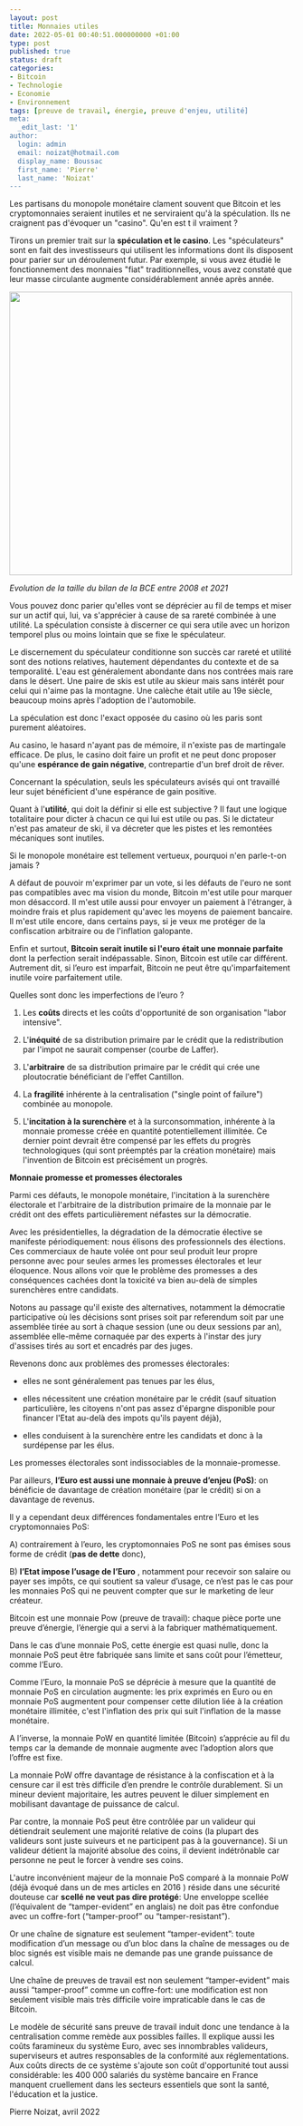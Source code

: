 ```yaml
---
layout: post
title: Monnaies utiles
date: 2022-05-01 00:40:51.000000000 +01:00
type: post
published: true
status: draft
categories:
- Bitcoin
- Technologie
- Economie
- Environnement
tags: [preuve de travail, énergie, preuve d'enjeu, utilité]
meta:
  _edit_last: '1'
author:
  login: admin
  email: noizat@hotmail.com
  display_name: Boussac
  first_name: 'Pierre'
  last_name: 'Noizat'
---
```


Les partisans du monopole monétaire clament souvent que Bitcoin et les cryptomonnaies seraient inutiles et ne serviraient qu'à la spéculation. Ils ne craignent pas d'évoquer un "casino".
Qu'en est t il vraiment ?

Tirons un premier trait sur la **spéculation et le casino**. Les "spéculateurs" sont en fait des investisseurs qui utilisent les informations dont ils disposent pour parier sur un déroulement futur. 
Par exemple, si vous avez étudié le fonctionnement des monnaies "fiat" traditionnelles, vous avez constaté que leur masse circulante augmente considérablement année après année. 

<div><img src="{{ site.baseurl }}/assets/Taille_Bilan_BCE_EUR.JPG" width='500'></div>

_Evolution de la taille du bilan de la BCE entre 2008 et 2021_

Vous pouvez donc parier qu'elles vont se déprécier au fil de temps et miser sur un actif qui, lui, va s'apprécier à cause de sa rareté combinée à une utilité. La spéculation consiste à discerner ce qui sera utile avec un horizon temporel plus ou moins lointain que se fixe le spéculateur.

Le discernement du spéculateur conditionne son succès car rareté et utilité sont des notions relatives, hautement dépendantes du contexte et de sa temporalité. L'eau est généralement abondante dans nos contrées mais rare dans le désert. Une paire de skis est utile au skieur mais sans intérêt pour celui qui n'aime pas la montagne. Une calèche était utile au 19e siècle, beaucoup moins après l'adoption de l'automobile.

La spéculation est donc l'exact opposée du casino où les paris sont purement aléatoires. 

Au casino, le hasard n'ayant pas de mémoire, il n'existe pas de martingale efficace. De plus, le casino doit faire un profit et ne peut donc proposer qu'une **espérance de gain négative**, contrepartie d'un bref droit de rêver. 

Concernant la spéculation, seuls les spéculateurs avisés qui ont travaillé leur sujet bénéficient d'une espérance de gain positive.

Quant à l'**utilité**, qui doit la définir si elle est subjective ? Il faut une logique totalitaire pour dicter à chacun ce qui lui est utile ou pas. Si le dictateur n'est pas amateur de ski, il va décreter que les pistes et les remontées mécaniques sont inutiles.

Si le monopole monétaire est tellement vertueux, pourquoi n'en parle-t-on jamais ? 

A défaut de pouvoir m'exprimer par un vote, si les défauts de l'euro ne sont pas compatibles avec ma vision du monde, Bitcoin m'est utile pour marquer mon désaccord. Il m'est utile aussi pour envoyer un paiement à l'étranger, à moindre frais et plus rapidement qu'avec les moyens de paiement bancaire. Il m'est utile encore, dans certains pays, si je veux me protéger de la confiscation arbitraire ou de l'inflation galopante.

Enfin et surtout, **Bitcoin serait inutile si l'euro était une monnaie parfaite** dont la perfection serait indépassable.
Sinon, Bitcoin est utile car différent.
Autrement dit, si l’euro est imparfait, Bitcoin ne peut être qu'imparfaitement inutile voire parfaitement utile.

Quelles sont donc les imperfections de l’euro ?

1) Les **coûts** directs et les coûts d'opportunité de son organisation "labor intensive".

2) L'**inéquité** de sa distribution primaire par le crédit que la redistribution par l'impot ne saurait compenser (courbe de Laffer).

3) L'**arbitraire** de sa distribution primaire par le crédit qui crée une ploutocratie bénéficiant de l'effet Cantillon.

4) La **fragilité** inhérente à la centralisation ("single point of failure") combinée au monopole.

5) L'**incitation à la surenchère** et à la surconsommation, inhérente à la monnaie promesse créée en quantité potentiellement illimitée. Ce dernier point devrait être compensé par les effets du progrès technologiques (qui sont préemptés par la création monétaire) mais l'invention de Bitcoin est précisément un progrès.


**Monnaie promesse et promesses électorales**

Parmi ces défauts, le monopole monétaire, l'incitation à la surenchère électorale et l'arbitraire de la distribution primaire de la monnaie par le crédit ont des effets particulièrement néfastes sur la démocratie.

Avec les présidentielles, la dégradation de la démocratie élective se manifeste périodiquement: nous élisons des professionnels des élections.
Ces commerciaux de haute volée ont pour seul produit leur propre personne avec pour seules armes les promesses électorales et leur éloquence.
Nous allons voir que le problème des promesses a des conséquences cachées dont la toxicité va bien au-delà de simples surenchères entre candidats.

Notons au passage qu'il existe des alternatives, notamment la démocratie participative où les décisions sont prises soit par referendum soit par une assemblée tirée au sort à chaque session (une ou deux sessions par an), assemblée elle-même cornaquée par des experts à l'instar des jury d'assises tirés au sort et encadrés par des juges.

Revenons donc aux problèmes des promesses électorales: 

- elles ne sont généralement pas tenues par les élus, 

- elles nécessitent une création monétaire par le crédit (sauf situation particulière, les citoyens n'ont pas assez d'épargne disponible pour financer l'Etat au-delà des impots qu'ils payent déjà), 

- elles conduisent à la surenchère entre les candidats et donc à la surdépense par les élus.

Les promesses électorales sont indissociables de la monnaie-promesse.

Par ailleurs, **l’Euro est aussi une monnaie à preuve d’enjeu (PoS)**: on bénéficie de davantage de création monétaire (par le crédit) si on a davantage de revenus.

Il y a cependant deux différences fondamentales entre l’Euro et les cryptomonnaies PoS: 

A) contrairement à l’euro, les cryptomonnaies PoS ne sont pas émises sous forme de crédit (**pas de dette** donc), 

B) **l’Etat impose l’usage de l’Euro** , notamment pour recevoir son salaire ou payer ses impôts, ce qui soutient sa valeur d’usage, ce n’est pas le cas pour les monnaies PoS qui ne peuvent compter que sur le marketing de leur créateur.

Bitcoin est une monnaie Pow (preuve de travail): chaque pièce porte une preuve d’énergie, l’énergie qui a servi à la fabriquer mathématiquement.

Dans le cas d’une monnaie PoS, cette énergie est quasi nulle, donc la monnaie PoS peut être fabriquée sans limite et sans coût pour l’émetteur, comme l’Euro.

Comme l’Euro, la monnaie PoS se déprécie à mesure que la quantité de monnaie PoS en circulation augmente: les prix exprimés en Euro ou en monnaie PoS augmentent pour compenser cette dilution liée à la création monétaire illimitée, c'est l'inflation des prix qui suit l'inflation de la masse monétaire.

A l’inverse, la monnaie PoW en quantité limitée (Bitcoin) s’apprécie au fil du temps car la demande de monnaie augmente avec l’adoption alors que l’offre est fixe.

La monnaie PoW offre davantage de résistance à la confiscation et à la censure car il est très difficile d’en prendre le contrôle durablement. Si un mineur devient majoritaire, les autres peuvent le diluer simplement en mobilisant davantage de puissance de calcul.

Par contre, la monnaie PoS peut être contrôlée par un valideur qui détiendrait seulement une majorité relative de coins (la plupart des valideurs sont juste suiveurs et ne participent pas à la gouvernance). Si un valideur détient la majorité absolue des coins, il devient indétrônable car personne ne peut le forcer à vendre ses coins.

L'autre inconvénient majeur de la monnaie PoS comparé à la monnaie PoW (déjà évoqué dans un de mes articles en 2016 ) réside dans une sécurité douteuse car **scellé ne veut pas dire protégé**: Une enveloppe scellée (l’équivalent de “tamper-evident” en anglais) ne doit pas être confondue avec un coffre-fort (“tamper-proof” ou “tamper-resistant”).

Or une chaîne de signature est seulement “tamper-evident”: toute modification d’un message ou d’un bloc dans la chaîne de messages ou de bloc signés est visible mais ne demande pas une grande puissance de calcul.

Une chaîne de preuves de travail est non seulement “tamper-evident” mais aussi “tamper-proof” comme un coffre-fort: une modification est non seulement visible mais très difficile voire impraticable dans le cas de Bitcoin.

Le modèle de sécurité sans preuve de travail induit donc une tendance à la centralisation comme remède aux possibles failles.
Il explique aussi les coûts faramineux du système Euro, avec ses innombrables valideurs, superviseurs et autres responsables de la conformité aux réglementations.
Aux coûts directs de ce système s'ajoute son coût d'opportunité tout aussi considérable: les 400 000 salariés du système bancaire en France manquent cruellement dans les secteurs essentiels que sont la santé, l'éducation et la justice.

Pierre Noizat, avril 2022
